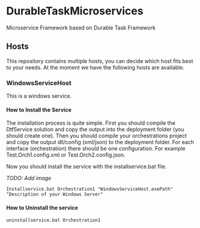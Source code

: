 # DurableTaskMicroservices

Microservice Framework based on Durable Task Framework

## Hosts

This repository contains multiple hosts, you can decide which host fits best to your needs.
At the moment we have the following hosts are available.

### WindowsServiceHost

This is a windows service.

#### How to Install the Service

The installation process is quite simple. First you should compile the DtfService solution and copy the output into the deployment folder (you should create one).
Then you should compile your orchestrations project and copy the output dll/config (xml/json) to the deployment folder. For each interface (orchestration) there should be one configuration. For example Test.Orch1.config.xml or Test.Orch2.config.json.

Now you should install the service with the installservice.bat file.

*TODO: Add image*

`Installservice.bat Orchestration1 "WindowsServiceHost.exePath" "Description of your Windows Server"`

#### How to Uninstall the service

`uninstallservice.bat Orchestration1`
